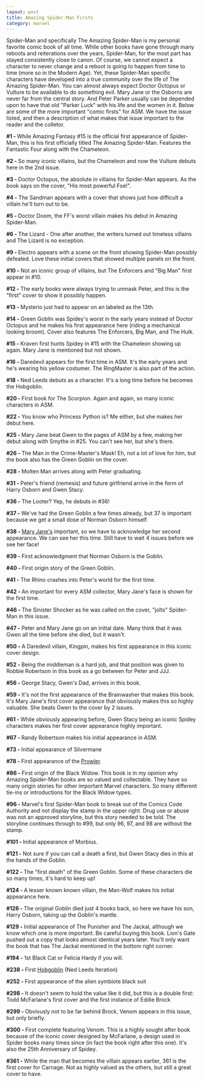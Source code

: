 ```yaml
---
layout: post
title: Amazing Spider-Man Firsts 
category: marvel
---
```

Spider-Man and specifically The Amazing Spider-Man is my personal favorite comic book of all time.   While other books have gone through many reboots and reiterations over the years, Spider-Man, for the most part has stayed consistently close to canon.  Of course, we cannot expect a character to never change and a reboot is going to happen from time to time (more so in the Modern Age).  Yet, these Spider-Man specific characters have developed into a true community over the life of The Amazing Spider-Man.  You can almost always expect Doctor Octopus or Vulture to be available to do something evil.  Mary Jane or the Osborns are never far from the central story.  And Peter Parker usually can be depended upon to have that old "Parker Luck" with his life and the women in it.  Below are some of the more important "comic firsts" for ASM.  We have the issue listed, and then a description of what makes that issue important to the reader and the colletor.

<strong>#1 - </strong>While Amazing Fantasy #15 is the official first appearance of Spider-Man, this is his first officially titled The Amazing Spider-Man.  Features the Fantastic Four along with the Chameleon.

<strong>#2 - </strong>So many iconic villains, but the Chameleon and now the Vulture debuts here in the 2nd issue.

<strong>#3 - </strong>Doctor Octopus, the absolute in villains for Spider-Man appears.  As the book says on the cover, "His most powerful Foe!".

<strong>#4 - </strong>The Sandman appears with a cover that shows just how difficult a villain he'll turn out to be.

<strong>#5 - </strong>Doctor Doom, the FF's worst villain makes his debut in Amazing Spider-Man.

<strong>#6 - </strong>The Lizard - </strong>One after another, the writers turned out timeless villains and The Lizard is no exception.

<strong>#9 - </strong>Electro appears with a scene on the front showing Spider-Man possibly defeated.  Love these initial covers that showed multiple panels on the front.

<strong>#10 - </strong>Not an iconic group of villains, but The Enforcers and "Big Man" first appear in #10.

<strong>#12 - </strong>The early books were always trying to unmask Peter, and this is the "first" cover to show it possibly happen.

<strong>#13 - </strong>Mysterio just had to appear on an labeled as the 13th.  

<strong>#14 - </strong>Green Goblin was Spidey's worst in the early years instead of Doctor Octopus and he makes his first appearance here (riding a mechanical looking broom).  Cover also features The Enforcers, Big Man, and The Hulk.

<strong>#15 - </strong>Kraven first hunts Spidey in #15 with the Chameleon showing up again.  Mary Jane is mentioned but not shown.

<strong>#16 - </strong>Daredevil appears for the first time in ASM.  It's the early years and he's wearing his yellow costumer.  The RingMaster is also part of the action.

<strong>#18 - </strong>Ned Leeds debuts as a character.  It's a long time before he becomes the Hobgoblin.

<strong>#20 - </strong>First book for The Scorpion.  Again and again, so many iconic characters in ASM.

<strong>#22 - </strong>You know who Princess Python is?  Me either, but she makes her debut here.

<strong>#25 - </strong>Mary Jane beat Gwen to the pages of ASM by a few, making her debut along with Smythe in #25.  You can't see her, but she's there.

<strong>#26 - </strong>The Man in the Crime-Master's Mask!  Eh, not a lot of love for him, but the book also has the Green Goblin on the cover.

<strong>#28 - </strong>Molten Man arrives along with Peter graduating.  

<strong>#31 - </strong>Peter's friend (nemesis) and future girlfriend arrive in the form of Harry Osborn and Gwen Stacy.

<strong>#36 - </strong>The Looter?  Yep, he debuts in #36!

<strong>#37 - </strong>We've had the Green Goblin a few times already, but 37 is important because we get a small dose of Norman Osborn himself.

<strong>#38 - </strong><a href="http://comicfirsts.com/marvel/mary-jane-watson.html">Mary Jane's</a> important, so we have to acknowledge her second appearance.  We can see her this time.  Still have to wait 4 issues before we see her face!

<strong>#39 - </strong>First acknowledgment that Norman Osborn is the Goblin.

<strong>#40 - </strong>First origin story of the Green Goblin.  

<strong>#41 - </strong>The Rhino crashes into Peter's world for the first time.

<strong>#42 - </strong>An important for every ASM collector, Mary Jane's face is shown for the first time.

<strong>#46 - </strong>The Sinister Shocker as he was called on the cover, "jolts" Spider-Man in this issue.

<strong>#47 - </strong>Peter and Mary Jane go on an initial date.  Many think that it was Gwen all the time before she died, but it wasn't.

<strong>#50 - </strong>A Daredevil villain, Kingpin, makes his first appearance in this iconic cover design.

<strong>#52 - </strong>Being the middleman is a hard job, and that position was given to Robbie Robertson in this book as a go between for Peter and JJJ.

<strong>#56 - </strong>George Stacy, Gwen's Dad, arrives in this book.

<strong>#59 - </strong>It's not the first appearance of the Brainwasher that makes this book.  It's Mary Jane's first cover appearance that obviously makes this so highly valuable.  She beats Gwen to the cover by 2 issues.

<strong>#61 - </strong>While obviously appearing before, Gwen Stacy being an iconic Spidey characters makes her first cover appearance highly important.

<strong>#67 - </strong>Randy Robertson makes his initial appearance in ASM.

<strong>#73 - </strong>Initial appearance of Silvermane

<strong>#78 - </strong>First appearance of the <a href="http://comicfirsts.com/marvel/the-prowler.html">Prowler</a>.

<strong>#86 - </strong>First origin of the Black Widow.  This book is in my opinion why Amazing Spider-Man books are so valued and collectable.  They have so many origin stories for other important Marvel characters.  So many different tie-ins or introductions for the Black Widow types.

<strong>#96 - </strong>Marvel's first Spider-Man book to break out of the Comics Code Authority and not display the stamp in the upper right.  Drug use or abuse was not an approved storyline, but this story needed to be told.  The storyline continues through to #99, but only 96, 97, and 98 are without the stamp.

<strong>#101 - </strong>Initial appearance of Morbius.  

<strong>#121 - </strong>Not sure if you can call a death a first, but Gwen Stacy dies in this at the hands of the Goblin.

<strong>#122 - </strong>The "first death" of the Green Goblin. Some of these characters die so many times, it's hard to keep up!

<strong>#124 - </strong>A lesser known known villain, the Man-Wolf makes his initial appearance here.

<strong>#126 - </strong>The original Goblin died just 4 books back, so here we have his son, Harry Osborn, taking up the Goblin's mantle.

<strong>#129 - </strong>Initial appearance of The Punisher and The Jackal, although we know which one is more important.  Be careful buying this 
book.  Lion's Gate pushed out a copy that looks almost identical years later.  You'll only want the book that has The Jackal mentioned in the bottom right corner.

<strong>#194 - </strong>1st Black Cat or Felicia Hardy if you will.

<strong>#238 - </strong>First <a href="http://comicfirsts.com/marvel/hobgoblin.html">Hobgoblin</a> (Ned Leeds Iteration)

<strong>#252 - </strong>First appearance of the alien symbiote black suit

<strong>#298 - </strong>It doesn't seem to hold the value like it did, but this is a double first:  Todd McFarlane's first cover and the first instance of Eddie Brock

<strong>#299 - </strong>Obviously not to be far behind Brock, Venom appears in this issue, but only briefly.

<strong>#300 - </strong>First complete featuring Venom.  This is a highly sought after book because of the iconic cover designed by McFarlane, a design used in Spider books many times since (in fact the book right after this one).  It's also the 25th Anniversary of Spidey.

<strong>#361 - </strong>While the man that becomes the villain appears earlier, 361 is the first cover for Carnage.  Not as highly valued as the others, but still a great cover to have.

